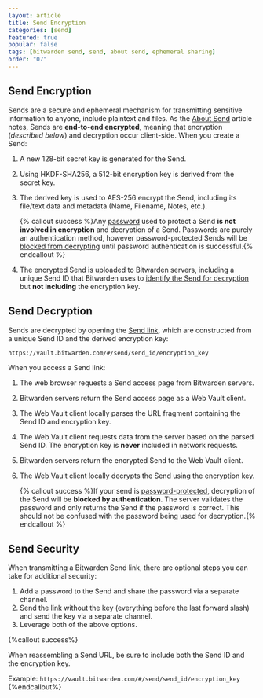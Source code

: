 ```yaml
---
layout: article
title: Send Encryption
categories: [send]
featured: true
popular: false
tags: [bitwarden send, send, about send, ephemeral sharing]
order: "07"
---
```


## Send Encryption

Sends are a secure and ephemeral mechanism for transmitting sensitive information to anyone, include plaintext and files. As the [About Send]({{site.baseurl}}/about-send/) article notes, Sends are **end-to-end encrypted**, meaning that encryption (*described below*) and decryption occur client-side. When you create a Send:

1. A new 128-bit secret key is generated for the Send.
2. Using HKDF-SHA256, a 512-bit encryption key is derived from the secret key.
3. The derived key is used to AES-256 encrypt the Send, including its file/text data and metadata (Name, Filename, Notes, etc.).

   {% callout success %}Any [password]({{site.baseurl}}/send-privacy/#send-passwords) used to protect a Send **is not involved in encryption** and decryption of a Send. Passwords are purely an authentication method, however password-protected Sends will be [blocked from decrypting](#send-decryption) until password authentication is successful.{% endcallout %}
4. The encrypted Send is uploaded to Bitwarden servers, including a unique Send ID that Bitwarden uses to [identify the Send for decryption](#send-decryption) but **not including** the encryption key.

## Send Decryption

Sends are decrypted by opening the [Send link]({{site.baseurl}}/receive-send/), which are constructed from a unique Send ID and the derived encryption key:

`https://vault.bitwarden.com/#/send/send_id/encryption_key`

When you access a Send link:

1. The web browser requests a Send access page from Bitwarden servers.
2. Bitwarden servers return the Send access page as a Web Vault client.
3. The Web Vault client locally parses the URL fragment containing the Send ID and encryption key.
4. The Web Vault client requests data from the server based on the parsed Send ID. The encryption key is **never** included in network requests.
5. Bitwarden servers return the encrypted Send to the Web Vault client.
6. The Web Vault client locally decrypts the Send using the encryption key.

   {% callout success %}If your send is [password-protected]({{site.baseurl}}/send-privacy/#send-passwords), decryption of the Send will be **blocked by authentication**. The server validates the password and only returns the Send if the password is correct. This should not be confused with the password being used for decryption.{% endcallout %}

## Send Security

When transmitting a Bitwarden Send link, there are optional steps you can take for additional security:

1. Add a password to the Send and share the password via a separate channel.
2. Send the link without the key (everything before the last forward slash) and send the key via a separate channel.
3. Leverage both of the above options.

{%callout success%}

When reassembling a Send URL, be sure to include both the Send ID and the encryption key.

Example: `https://vault.bitwarden.com/#/send/send_id/encryption_key`
{%endcallout%}
